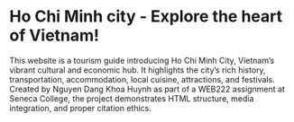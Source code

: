 # Ho Chi Minh city - Explore the heart of Vietnam!
This website is a tourism guide introducing Ho Chi Minh City, Vietnam’s vibrant cultural and economic hub. It highlights the city’s rich history, transportation, accommodation, local cuisine, attractions, and festivals.
Created by Nguyen Dang Khoa Huynh as part of a WEB222 assignment at Seneca College, the project demonstrates HTML structure, media integration, and proper citation ethics.
